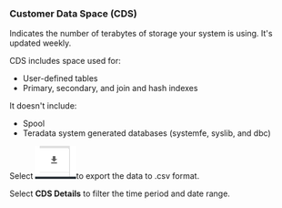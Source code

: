 ### Customer Data Space (CDS)

Indicates the number of terabytes of storage your system is using. It's updated weekly.

CDS includes space used for:
- User-defined tables
- Primary, secondary, and join and hash indexes

It doesn't include:
- Spool
- Teradata system generated databases (systemfe, syslib, and dbc)

Select 
![icn-export.png](icn-export.png)to export the data to .csv format.

Select **CDS Details** to filter the time period and date range.